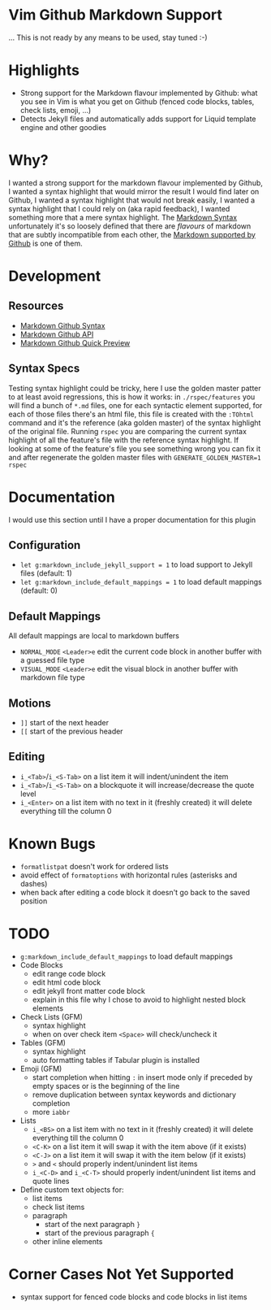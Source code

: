# Vim Github Markdown Support
... This is not ready by any means to be used, stay tuned :-)


# Highlights
* Strong support for the Markdown flavour implemented by Github: what you see in Vim is what you get on Github (fenced code blocks, tables, check lists, emoji, ...)
* Detects Jekyll files and automatically adds support for Liquid template engine and other goodies


# Why?
I wanted a strong support for the markdown flavour implemented by Github, I wanted a syntax highlight that would mirror the result I would find later on Github, I wanted a syntax highlight that would not break easily, I wanted a syntax highlight that I could rely on (aka rapid feedback), I wanted something more that a mere syntax highlight. The [Markdown Syntax](http://daringfireball.net/projects/markdown/syntax) unfortunately it's so loosely defined that there are *flavours* of markdown that are subtly incompatible from each other, the [Markdown supported by Github](https://help.github.com/articles/github-flavored-markdown) is one of them.


# Development
## Resources
* [Markdown Github Syntax](https://help.github.com/articles/github-flavored-markdown)
* [Markdown Github API](http://developer.github.com/v3/markdown)
* [Markdown Github Quick Preview](http://github-markdown-preview.heroku.com/)

## Syntax Specs
Testing syntax highlight could be tricky, here I use the golden master patter to at least avoid regressions, this is how it works: in `./rspec/features` you will find a bunch of `*.md` files, one for each syntactic element supported, for each of those files there's an html file, this file is created with the `:TOhtml` command and it's the reference (aka golden master) of the syntax highlight of the original file. Running `rspec` you are comparing the current syntax highlight of all the feature's file with the reference syntax highlight. If looking at some of the feature's file you see something wrong you can fix it and after regenerate the golden master files with `GENERATE_GOLDEN_MASTER=1 rspec`


# Documentation
I would use this section until I have a proper documentation for this plugin

## Configuration
* `let g:markdown_include_jekyll_support = 1` to load support to Jekyll files (default: 1)
* `let g:markdown_include_default_mappings = 1` to load default mappings (default: 0)

## Default Mappings
All default mappings are local to markdown buffers
* `NORMAL_MODE` `<Leader>e` edit the current code block in another buffer with a guessed file type
* `VISUAL_MODE` `<Leader>e` edit the visual block in another buffer with markdown file type

## Motions
* `]]` start of the next header
* `[[` start of the previous header

## Editing
* `i_<Tab>`/`i_<S-Tab>` on a list item it will indent/unindent the item
* `i_<Tab>`/`i_<S-Tab>` on a blockquote it will increase/decrease the quote level
* `i_<Enter>` on a list item with no text in it (freshly created) it will delete everything till the column 0


# Known Bugs
* `formatlistpat` doesn't work for ordered lists
* avoid effect of `formatoptions` with horizontal rules (asterisks and dashes)
* when back after editing a code block it doesn't go back to the saved position


# TODO
* `g:markdown_include_default_mappings` to load default mappings
* Code Blocks
  * edit range code block
  * edit html code block
  * edit jekyll front matter code block
  * explain in this file why I chose to avoid to highlight nested block elements
* Check Lists (GFM)
  * syntax highlight
  * when on over check item `<Space>` will check/uncheck it
* Tables (GFM)
  * syntax highlight
  * auto formatting tables if Tabular plugin is installed
* Emoji (GFM)
  * start completion when hitting `:` in insert mode only if preceded by empty spaces or is the beginning of the line
  * remove duplication between syntax keywords and dictionary completion
  * more `iabbr`
* Lists
  * `i_<BS>` on a list item with no text in it (freshly created) it will delete everything till the column 0
  * `<C-K>` on a list item it will swap it with the item above (if it exists)
  * `<C-J>` on a list item it will swap it with the item below (if it exists)
  * `>` and `<` should properly indent/unindent list items
  * `i_<C-D>` and `i_<C-T>` should properly indent/unindent list items and quote lines
* Define custom text objects for:
  * list items
  * check list items
  * paragraph
    * start of the next paragraph `}`
    * start of the previous paragraph `{`
  * other inline elements


# Corner Cases Not Yet Supported
* syntax support for fenced code blocks and code blocks in list items
